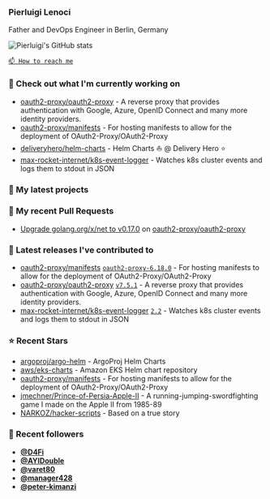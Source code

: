 ### Pierluigi Lenoci

Father and DevOps Engineer in Berlin, Germany

![Pierluigi's GitHub stats](https://github-readme-stats.vercel.app/api?username=pierluigilenoci&show=reviews,discussions_started,discussions_answered,prs_merged,prs_merged_percentage&show_icons=true&theme=trasparent&cache_seconds=86400)

[`📫 How to reach me`](https://about.me/pierluigi.lenoci)

### 👷 Check out what I'm currently working on

- [oauth2-proxy/oauth2-proxy](https://github.com/oauth2-proxy/oauth2-proxy) - A reverse proxy that provides authentication with Google, Azure, OpenID Connect and many more identity providers.
- [oauth2-proxy/manifests](https://github.com/oauth2-proxy/manifests) - For hosting manifests to allow for the deployment of OAuth2-Proxy/OAuth2-Proxy
- [deliveryhero/helm-charts](https://github.com/deliveryhero/helm-charts) - Helm Charts ⛵ @ Delivery Hero ⭐
- [max-rocket-internet/k8s-event-logger](https://github.com/max-rocket-internet/k8s-event-logger) - Watches k8s cluster events and logs them to stdout in JSON

### 🌱 My latest projects


### 🔨 My recent Pull Requests

- [Upgrade golang.org/x/net to v0.17.0](https://github.com/oauth2-proxy/oauth2-proxy/pull/2274) on [oauth2-proxy/oauth2-proxy](https://github.com/oauth2-proxy/oauth2-proxy)

### 🔭 Latest releases I've contributed to

- [oauth2-proxy/manifests](https://github.com/oauth2-proxy/manifests) [`oauth2-proxy-6.18.0`](https://github.com/oauth2-proxy/manifests/releases/tag/oauth2-proxy-6.18.0) - For hosting manifests to allow for the deployment of OAuth2-Proxy/OAuth2-Proxy
- [oauth2-proxy/oauth2-proxy](https://github.com/oauth2-proxy/oauth2-proxy) [`v7.5.1`](https://github.com/oauth2-proxy/oauth2-proxy/releases/tag/v7.5.1) - A reverse proxy that provides authentication with Google, Azure, OpenID Connect and many more identity providers.
- [max-rocket-internet/k8s-event-logger](https://github.com/max-rocket-internet/k8s-event-logger) [`2.2`](https://github.com/max-rocket-internet/k8s-event-logger/releases/tag/2.2) - Watches k8s cluster events and logs them to stdout in JSON

### ⭐ Recent Stars

- [argoproj/argo-helm](https://github.com/argoproj/argo-helm) - ArgoProj Helm Charts
- [aws/eks-charts](https://github.com/aws/eks-charts) - Amazon EKS Helm chart repository
- [oauth2-proxy/manifests](https://github.com/oauth2-proxy/manifests) - For hosting manifests to allow for the deployment of OAuth2-Proxy/OAuth2-Proxy
- [jmechner/Prince-of-Persia-Apple-II](https://github.com/jmechner/Prince-of-Persia-Apple-II) - A running-jumping-swordfighting game I made on the Apple II from 1985-89
- [NARKOZ/hacker-scripts](https://github.com/NARKOZ/hacker-scripts) - Based on a true story

### 💖 Recent followers

- [**@D4Fi**](https://github.com/D4Fi)
- [**@AYIDouble**](https://github.com/AYIDouble)
- [**@varet80**](https://github.com/varet80)
- [**@manager428**](https://github.com/manager428)
- [**@peter-kimanzi**](https://github.com/peter-kimanzi)
